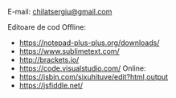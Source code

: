 E-mail: chilatsergiu@gmail.com

Editoare de cod
Offline:
* https://notepad-plus-plus.org/downloads/
* https://www.sublimetext.com/
* http://brackets.io/
* https://code.visualstudio.com/
Online:
* https://jsbin.com/sixuhituve/edit?html,output
* https://jsfiddle.net/
